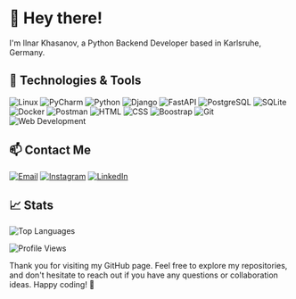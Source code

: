 # 👋 Hey there!

I'm Ilnar Khasanov, a Python Backend Developer based in Karlsruhe, Germany.

## 🔧 Technologies & Tools
![Linux](https://img.shields.io/badge/OS-Linux-informational?style=flat&logo=linux&logoColor=white&color=blue)
![PyCharm](https://img.shields.io/badge/Editor-PyCharm-informational?style=flat&logo=pycharm&logoColor=white&color=blue)
![Python](https://img.shields.io/badge/Code-Python-informational?style=flat&logo=python&logoColor=white&color=blue)
![Django](https://img.shields.io/badge/Framework-Django-informational?style=flat&logo=django&logoColor=white&color=blue)
![FastAPI](https://img.shields.io/badge/Framework-FastAPI-informational?style=flat&logo=fastapi&logoColor=white&color=blue)
![PostgreSQL](https://img.shields.io/badge/Database-PostgreSQL-informational?style=flat&logo=postgresql&logoColor=white&color=blue)
![SQLite](https://img.shields.io/badge/Database-SQLite-informational?style=flat&logo=sqlite&logoColor=white&color=blue)
![Docker](https://img.shields.io/badge/Tools-Docker-informational?style=flat&logo=docker&logoColor=white&color=blue)
![Postman](https://img.shields.io/badge/Tools-Postman-informational?style=flat&logo=postman&logoColor=white&color=blue)
![HTML](https://img.shields.io/badge/Web-HTML5-informational?style=flat&logo=html5&logoColor=white&color=blue)
![CSS](https://img.shields.io/badge/Web-CSS-informational?style=flat&logo=css3&logoColor=white&color=blue)
![Boostrap](https://img.shields.io/badge/Web-Bootstrap-informational?style=flat&logo=bootstrap&logoColor=white&color=blue)
![Git](https://img.shields.io/badge/Version%20Control-Git-informational?style=flat&logo=git&logoColor=white&color=blue)
![Web Development](https://img.shields.io/badge/Interest-Web_Development-informational?style=flat&logo=web&logoColor=white&color=blue)

## 📫 Contact Me
[![Email](https://img.shields.io/badge/Email-Khasanov1988%40gmail.com-informational?style=flat&logo=gmail&logoColor=white&color=orange)](mailto:Khasanov1988@gmail.com)
[![Instagram](https://img.shields.io/badge/Instagram-khasan_i-informational?style=flat&logo=instagram&logoColor=white&color=orange)](https://www.instagram.com/khasan_i/)
[![LinkedIn](https://img.shields.io/badge/LinkedIn-Ilnar%20Khasanov-informational?style=flat&logo=linkedin&logoColor=white&color=orange)](https://www.linkedin.com/in/ilnar-khasanov-95482a73/)

## 📈 Stats
<div align="left">
  <img src="https://github-readme-stats-sigma-five.vercel.app/api/top-langs/?username=Khasanov1988&layout=compact&theme=vision-friendly-dark" alt="Top Languages">
</div>

![Profile Views](https://komarev.com/ghpvc/?username=Khasanov1988&label=Profile%20views&color=0e75b6&style=flat)

Thank you for visiting my GitHub page. Feel free to explore my repositories, and don't hesitate to reach out if you have any questions or collaboration ideas. Happy coding! 🚀
